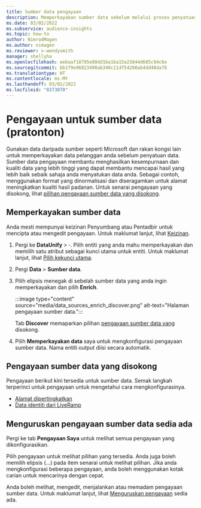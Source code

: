```yaml
---
title: Sumber data pengayaan
description: Memperkayakan sumber data sebelum melalui proses penyatuan data.
ms.date: 03/02/2022
ms.subservice: audience-insights
ms.topic: how-to
author: NimrodMagen
ms.author: nimagen
ms.reviewer: v-wendysmith
manager: shellyha
ms.openlocfilehash: eebaaf18795e80dd1ba16a15a23844d685c94c6e
ms.sourcegitcommit: bb1f9e96023490ab340c114f54200ab4dd48da78
ms.translationtype: HT
ms.contentlocale: ms-MY
ms.lasthandoff: 03/02/2022
ms.locfileid: "8373070"
---
```

# <a name="enrichment-for-data-sources-preview"></a>Pengayaan untuk sumber data (pratonton)

Gunakan data daripada sumber seperti Microsoft dan rakan kongsi lain untuk memperkayakan data pelanggan anda sebelum penyatuan data. Sumber data pengayaan membantu menghasilkan kesempurnaan dan kualiti data yang lebih tinggi yang dapat membantu mencapai hasil yang lebih baik sebaik sahaja anda menyatukan data anda. Sebagai contoh, menggunakan format yang dinormalisasi dan diseragamkan untuk alamat meningkatkan kualiti hasil padanan. Untuk senarai pengayaan yang disokong, lihat [pilihan pengayaan sumber data yang disokong](#supported-data-source-enrichments).

## <a name="enrich-a-data-source"></a>Memperkayakan sumber data

Anda mesti mempunyai keizinan Penyumbang atau Pentadbir untuk mencipta atau mengedit pengayaan. Untuk maklumat lanjut, lihat [Keizinan](permissions.md).  

1. Pergi ke **DataUnify** > **·**. Pilih entiti yang anda mahu memperkayakan dan memilih satu atribut sebagai kunci utama untuk entiti. Untuk maklumat lanjut, lihat [Pilih kekunci utama](map-entities.md#select-primary-key-and-semantic-type-for-attributes).

1. Pergi **Data** > **Sumber data**.
 
1. Pilih elipsis menegak di sebelah sumber data yang anda ingin memperkayakan dan pilih **Enrich**.

   :::image type="content" source="media/data_sources_enrich_discover.png" alt-text="Halaman pengayaan sumber data.":::

   Tab **Discover** memaparkan pilihan [pengayaan sumber data yang](#supported-data-source-enrichments) disokong.

1. Pilih **Memperkayakan data** saya untuk mengkonfigurasi pengayaan sumber data. Nama entiti output diisi secara automatik.

## <a name="supported-data-source-enrichments"></a>Pengayaan sumber data yang disokong

Pengayaan berikut kini tersedia untuk sumber data. Semak langkah terperinci untuk pengayaan untuk mengetahui cara mengkonfigurasinya.

- [Alamat dipertingkatkan](enrichment-enhanced-addresses.md)
- [Data identiti dari LiveRamp](enrichment-liveramp.md)

## <a name="manage-existing-data-source-enrichments"></a>Menguruskan pengayaan sumber data sedia ada

Pergi ke tab **Pengayaan Saya** untuk melihat semua pengayaan yang dikonfigurasikan.

Pilih pengayaan untuk melihat pilihan yang tersedia. Anda juga boleh memilih elipsis (...) pada item senarai untuk melihat pilihan. Jika anda mengkonfigurasi beberapa pengayaan, anda boleh menggunakan kotak carian untuk mencarinya dengan cepat.

Anda boleh melihat, mengedit, menjalankan atau memadam pengayaan sumber data. Untuk maklumat lanjut, lihat [Menguruskan pengayaan](enrichment-hub.md) sedia ada.
